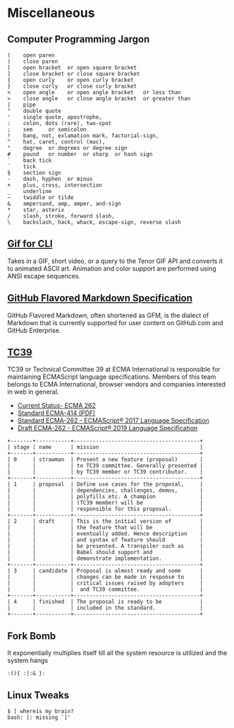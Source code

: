 # Miscellaneous

## Computer Programming Jargon

```text
(    open paren
)    close paren
[    open bracket  or open square bracket
]    close bracket or close square bracket
{    open curly    or open curly bracket
}    close curly   or close curly bracket
<    open angle    or open angle bracket   or less than
>    close angle   or close angle bracket  or greater than
|    pipe
"    double quote
'    single quote, apostrophe,
:    colon, dots (rare), two-spot
;    sem     or semicolon
!    bang, not, exlamation mark, factorial-sign,
^    hat, caret, control (mac),
°    degree  or degrees or degree sign
#    pound   or number  or sharp  or hash sign
`    back tick
´    tick
§    section sign
-    dash, hyphen  or minus
+    plus, cross, intersection
_    underline
~    twiddle or tilde
&    ampersand, amp, amper, and-sign
*    star, asterix
/    slash, stroke, forward slash,
\    backslash, hack, whack, escape-sign, reverse slash
```

## [Gif for CLI](https://github.com/google/gif-for-cli)

Takes in a GIF, short video, or a query to the Tenor GIF API
and converts it to animated ASCII art. Animation and color
support are performed using ANSI escape sequences.

## [GitHub Flavored Markdown Specification](https://github.github.com/gfm/)

GitHub Flavored Markdown, often shortened as GFM, is the dialect of Markdown
that is currently supported for user content on GitHub.com and GitHub Enterprise.

## [TC39](https://www.ecma-international.org/memento/TC39-M.htm)

TC39 or Technical Committee 39 at ECMA International is responsible
for maintaining ECMAScript language specifications. Members of this
team belongs to ECMA International, browser vendors and companies
interested in web in general.

- [Current Status- ECMA 262](https://github.com/tc39/ecma262/)
- [Standard ECMA-414 (PDF)](https://www.ecma-international.org/publications/files/ECMA-ST/ECMA-414.pdf)
- [Standard ECMA-262 - ECMAScript® 2017 Language Specification](https://www.ecma-international.org/publications/standards/Ecma-262.htm)
- [Draft ECMA-262 - ECMAScript® 2019 Language Specification](https://tc39.github.io/ecma262/)

```
+-------+-----------+----------------------------------------+
| stage | name      | mission                                |
+-------+-----------+----------------------------------------+
| 0     | strawman  | Present a new feature (proposal)       |
|       |           | to TC39 committee. Generally presented |
|       |           | by TC39 member or TC39 contributor.    |
+-------+-----------+----------------------------------------+
| 1     | proposal  | Define use cases for the proposal,     |
|       |           | dependencies, challenges, demos,       |
|       |           | polyfills etc. A champion              |
|       |           | (TC39 member) will be                  |
|       |           | responsible for this proposal.         |
+-------+-----------+----------------------------------------+
| 2     | draft     | This is the initial version of         |
|       |           | the feature that will be               |
|       |           | eventually added. Hence description    |
|       |           | and syntax of feature should           |
|       |           | be presented. A transpiler such as     |
|       |           | Babel should support and               |
|       |           | demonstrate implementation.            |
+-------+-----------+----------------------------------------+
| 3     | candidate | Proposal is almost ready and some      |
|       |           | changes can be made in response to     |
|       |           | critical issues raised by adopters     |
|       |           |  and TC39 committee.                   |
+-------+-----------+----------------------------------------+
| 4     | finished  | The proposal is ready to be            |
|       |           | included in the standard.              |
+-------+-----------+----------------------------------------+
```

## Fork Bomb

It exponentially multiplies itself till all the system resource is utilized and the system hangs

```shell
:(){ :|:& }:
```

## Linux Tweaks

```shell
$ [ whereis my brain?
bash: [: missing `]'
```

